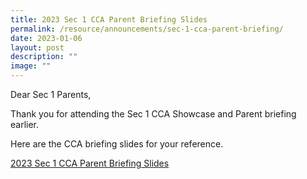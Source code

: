 ```yaml
---
title: 2023 Sec 1 CCA Parent Briefing Slides
permalink: /resource/announcements/sec-1-cca-parent-briefing/
date: 2023-01-06
layout: post
description: ""
image: ""
---
```

Dear Sec 1 Parents,

Thank you for attending the Sec 1 CCA Showcase and Parent briefing earlier. 

Here are the CCA briefing slides for your reference. 

[2023 Sec 1 CCA Parent Briefing Slides](/files/2023%20Sec%201%20CCA%20Parent%20Briefing%20Slides.pdf)